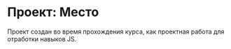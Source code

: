 # Проект: Место
Проект создан во время прохождения курса, как проектная работа для отработки навыков JS. 
